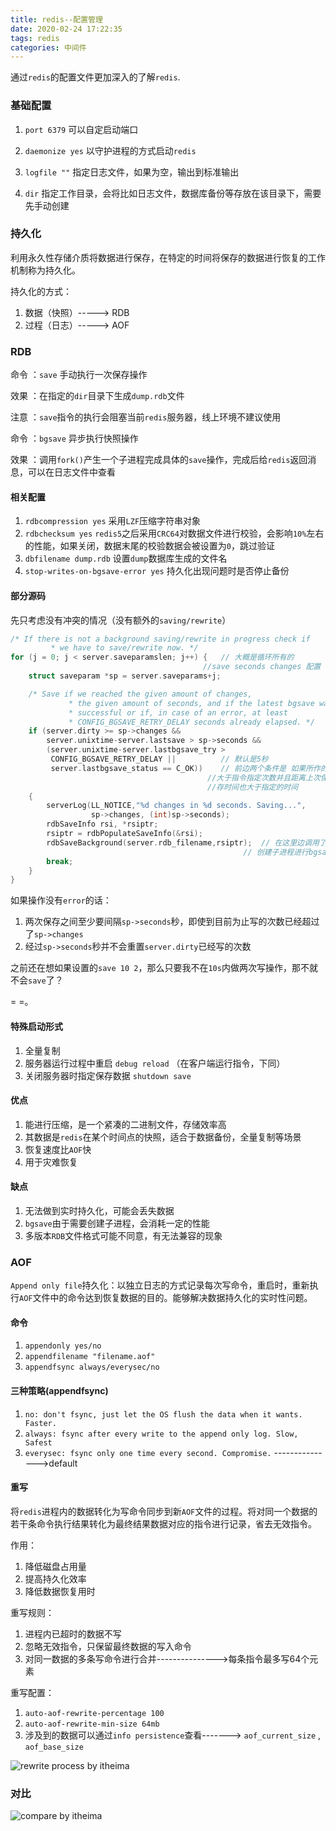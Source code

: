 ```yaml
---
title: redis--配置管理
date: 2020-02-24 17:22:35
tags: redis
categories: 中间件
---
```


通过`redis`的配置文件更加深入的了解`redis`.

<!--more-->

### 基础配置

1. `port 6379` 可以自定启动端口

2. `daemonize yes` 以守护进程的方式启动`redis`
3. `logfile ""` 指定日志文件，如果为空，输出到标准输出
4. `dir` 指定工作目录，会将比如日志文件，数据库备份等存放在该目录下，需要先手动创建

### 持久化

利用永久性存储介质将数据进行保存，在特定的时间将保存的数据进行恢复的工作机制称为持久化。

持久化的方式：

1. 数据（快照）-----> RDB
2. 过程（日志）-----> AOF

### RDB

命令 ：`save` 手动执行一次保存操作

效果 ：在指定的`dir`目录下生成`dump.rdb`文件

注意 ：`save`指令的执行会阻塞当前`redis`服务器，线上环境不建议使用

命令 ：`bgsave` 异步执行快照操作

效果 ：调用`fork()`产生一个子进程完成具体的`save`操作，完成后给`redis`返回消息，可以在日志文件中查看



#### 相关配置

1. `rdbcompression yes` 采用`LZF`压缩字符串对象
2. `rdbchecksum yes` `redis5`之后采用`CRC64`对数据文件进行校验，会影响`10%`左右的性能，如果关闭，数据末尾的校验数据会被设置为`0`，跳过验证
3. `dbfilename dump.rdb` 设置`dump`数据库生成的文件名
4. `stop-writes-on-bgsave-error yes` 持久化出现问题时是否停止备份

#### 部分源码

先只考虑没有冲突的情况（没有额外的`saving/rewrite`）

```c
/* If there is not a background saving/rewrite in progress check if
         * we have to save/rewrite now. */
for (j = 0; j < server.saveparamslen; j++) {   // 大概是循环所有的 
    									   //save seconds changes 配置
    struct saveparam *sp = server.saveparams+j;   

    /* Save if we reached the given amount of changes,
             * the given amount of seconds, and if the latest bgsave was
             * successful or if, in case of an error, at least
             * CONFIG_BGSAVE_RETRY_DELAY seconds already elapsed. */
    if (server.dirty >= sp->changes &&
        server.unixtime-server.lastsave > sp->seconds &&
        (server.unixtime-server.lastbgsave_try >
         CONFIG_BGSAVE_RETRY_DELAY ||          // 默认是5秒
         server.lastbgsave_status == C_OK))    // 前边两个条件是 如果所作的修改
        								    //大于指令指定次数并且距离上次保
        								    //存时间也大于指定的时间
    {
        serverLog(LL_NOTICE,"%d changes in %d seconds. Saving...",
                  sp->changes, (int)sp->seconds);
        rdbSaveInfo rsi, *rsiptr;
        rsiptr = rdbPopulateSaveInfo(&rsi);
        rdbSaveBackground(server.rdb_filename,rsiptr);  // 在这里边调用了fork
        										    // 创建子进程进行bgsave
        break;
    }
}
```

如果操作没有`error`的话：

1. 两次保存之间至少要间隔`sp->seconds`秒，即使到目前为止写的次数已经超过了`sp->changes`
2. 经过`sp->seconds`秒并不会重置`server.dirty`已经写的次数

之前还在想如果设置的`save 10 2`，那么只要我不在`10s`内做两次写操作，那不就不会`save`了？  

= =。

#### 特殊启动形式

1. 全量复制
2. 服务器运行过程中重启 `debug reload` （在客户端运行指令，下同）
3. 关闭服务器时指定保存数据 `shutdown save`

#### 优点

1. 能进行压缩，是一个紧凑的二进制文件，存储效率高
2. 其数据是`redis`在某个时间点的快照，适合于数据备份，全量复制等场景
3. 恢复速度比`AOF`快
4. 用于灾难恢复

#### 缺点

1. 无法做到实时持久化，可能会丢失数据
2. `bgsave`由于需要创建子进程，会消耗一定的性能
3. 多版本`RDB`文件格式可能不同意，有无法兼容的现象

### AOF

`Append only file`持久化：以独立日志的方式记录每次写命令，重启时，重新执行`AOF`文件中的命令达到恢复数据的目的。能够解决数据持久化的实时性问题。

#### 命令

1. `appendonly yes/no`
2. `appendfilename "filename.aof"`
3. `appendfsync always/everysec/no`

#### 三种策略(appendfsync)

1. `no: don't fsync, just let the OS flush the data when it wants. Faster.`
2. `always: fsync after every write to the append only log. Slow, Safest`
3. `everysec: fsync only one time every second. Compromise.`      --------------->default

#### 重写

将`redis`进程内的数据转化为写命令同步到新`AOF`文件的过程。将对同一个数据的若干条命令执行结果转化为最终结果数据对应的指令进行记录，省去无效指令。

作用：

1. 降低磁盘占用量
2. 提高持久化效率
3. 降低数据恢复用时

重写规则：

1. 进程内已超时的数据不写
2. 忽略无效指令，只保留最终数据的写入命令
3. 对同一数据的多条写命令进行合并--------------->每条指令最多写64个元素

重写配置：

1. `auto-aof-rewrite-percentage 100`
2. `auto-aof-rewrite-min-size 64mb`
3. 涉及到的数据可以通过`info persistence`查看-------> `aof_current_size` , `aof_base_size`

![rewrite process by itheima](https://image.zero22.top/redis%2Fbgrewriteaof_process.png)

### 对比

![compare by itheima](https://image.zero22.top/redis%2Frdbvsaof.png)